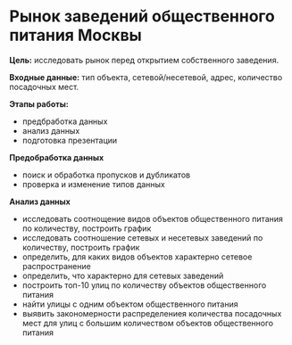 # Рынок заведений общественного питания Москвы
<b>Цель:</b> исследовать рынок перед открытием собственного заведения.

<b>Входные данные:</b> тип объекта, сетевой/несетевой, адрес, количество посадочных мест.

<b>Этапы работы:</b>
- предбработка данных
- анализ данных
- подготовка презентации

<b>Предобработка данных</b>
- поиск и обработка пропусков и дубликатов
- проверка и изменение типов данных

<b>Анализ данных</b>
- исследовать соотнощение видов объектов общественного питания по количеству, построить график
- исследовать соотношение сетевых и несетевых заведений по количеству, построить график
- определить, для каких видов объектов характерно сетевое распространение
- определить, что характерно для сетевых заведений
- построить топ-10 улиц по количеству объектов общественного питания
- найти улицы с одним объектом общественного питания
- выявить закономерности распределениея количества посадочных мест для улиц с большим количеством объектов общественного питания